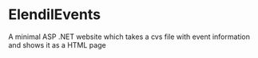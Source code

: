 ElendilEvents
=============

A minimal ASP .NET website which takes a cvs file with event information and shows it as a HTML page
